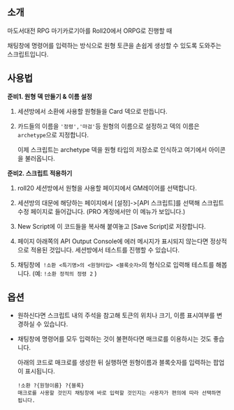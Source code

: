 ## 소개
마도서대전 RPG 마기카로기아를 Roll20에서 ORPG로 진행할 때

채팅창에 명령어를 입력하는 방식으로 원형 토큰을 손쉽게 생성할 수 있도록 도와주는 스크립트입니다.
	
## 사용법
**준비1. 원형 덱 만들기 & 이름 설정**

1. 세션방에서 소환에 사용할 원형들을 Card 덱으로 만듭니다.

2. 카드들의 이름을 `'정령','마검'`등 원형의 이름으로 설정하고 덱의 이름은 `archetype`으로 지정합니다.

   이제 스크립트는 archetype 덱을 원형 타입의 저장소로 인식하고 여기에서 아이콘을 불러옵니다.
	   

**준비2. 스크립트 적용하기**
1. roll20 세션방에서 원형을 사용할 페이지에서 GM레이어를 선택합니다.

2. 세션방의 대문에 해당하는 페이지에서 [설정]->[API 스크립트]를 선택해 스크립트 수정 페이지로 들어갑니다. (PRO 계정에서만 이 메뉴가 보입니다.)

3. New Script에 이 코드들을 복사해 붙여놓고 [Save Script]로 저장합니다.

4. 페이지 아래쪽의 API Output Console에 에러 메시지가 표시되지 않는다면 정상적으로 적용된 것입니다. 세션방에서 테스트를 진행할 수 있습니다.

5. 채팅창에` !소환 <특기명>의 <원형타입> <블록숫자>`의 형식으로 입력해 테스트를 해봅니다. (예: `!소환 정적의 정령 2` )
	
## 옵션
- 원하신다면 스크립트 내의 주석을 참고해 토큰의 위치나 크기, 이름 표시여부를 변경하실 수 있습니다.
- 채팅창에 명령어를 모두 입력하는 것이 불편하다면 매크로를 이용하시는 것도 좋습니다.

  아래의 코드로 매크로를 생성한 뒤 실행하면 원형이름과 블록숫자를 입력하는 팝업이 표시됩니다.

	  !소환 ?{원형이름} ?{블록}
	  매크로를 사용할 것인지 채팅창에 바로 입력할 것인지는 사용자가 편의에 따라 선택하면 됩니다.